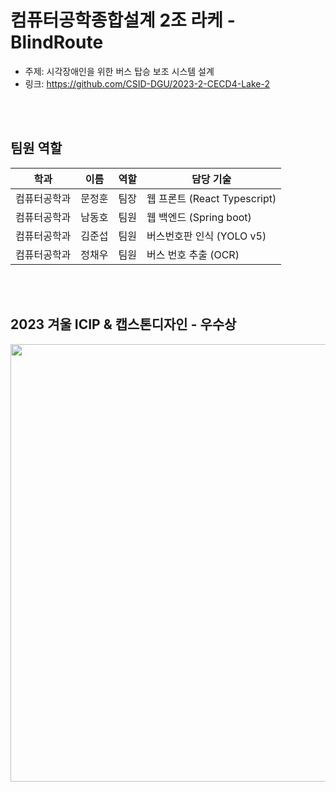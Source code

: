 # 컴퓨터공학종합설계 2조 라케 - BlindRoute
- 주제: 시각장애인을 위한 버스 탑승 보조 시스템 설계<br>
- 링크: https://github.com/CSID-DGU/2023-2-CECD4-Lake-2<br>
<br>
<br>


## 팀원 역할
|학과|이름|역할|담당 기술|
|-------|-----|-----|-----|
|컴퓨터공학과|문정훈|팀장|웹 프론트 (React Typescript)|
|컴퓨터공학과|남동호|팀원|웹 백엔드 (Spring boot)|
|컴퓨터공학과|김준섭|팀원|버스번호판 인식 (YOLO v5)|
|컴퓨터공학과|정채우|팀원|버스 번호 추출 (OCR)|
<br>
<br>


## 2023 겨울 ICIP & 캡스톤디자인 - 우수상
<img src="https://github.com/Dice15/2023-2-CECD-Blind-Route/assets/102275981/33550f76-e779-4370-b341-bc282fe1a7a0" height="700px">
